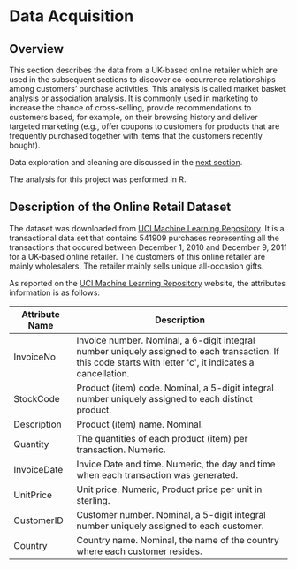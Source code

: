 # Data Acquisition

## Overview
This section describes the data from a UK-based online retailer which are used in the subsequent sections to discover co-occurrence relationships among customers’ purchase activities. This analysis is called market basket analysis or association analysis.  It is commonly used in marketing to increase the chance of cross-selling, provide recommendations to customers based, for example, on their browsing history and deliver targeted marketing (e.g., offer coupons to customers for products that are frequently purchased together with items that the customers recently bought).

Data exploration and cleaning are discussed in the [next section](https://eagronin.github.io/market-basket-prepare/).

The analysis for this project was performed in R.

## Description of the Online Retail Dataset
The dataset was downloaded from [UCI Machine Learning Repository](https://archive.ics.uci.edu/ml/datasets/online+retail).  It is a transactional data set that contains 541909 purchases representing all the transactions that occured between December 1, 2010 and December 9, 2011 for a UK-based online retailer.  The customers of this online retailer are mainly wholesalers.  The retailer mainly sells unique all-occasion gifts.

As reported on the [UCI Machine Learning Repository](https://archive.ics.uci.edu/ml/datasets/online+retail) website, the attributes information is as follows:

Attribute Name | Description
| --- | --- |
InvoiceNo| Invoice number. Nominal, a 6-digit integral number uniquely assigned to each transaction. If this code starts with letter 'c', it indicates a cancellation. 
StockCode| Product (item) code. Nominal, a 5-digit integral number uniquely assigned to each distinct product. 
Description| Product (item) name. Nominal. 
Quantity| The quantities of each product (item) per transaction. Numeric.	
InvoiceDate| Invice Date and time. Numeric, the day and time when each transaction was generated. 
UnitPrice| Unit price. Numeric, Product price per unit in sterling. 
CustomerID| Customer number. Nominal, a 5-digit integral number uniquely assigned to each customer. 
Country| Country name. Nominal, the name of the country where each customer resides.

